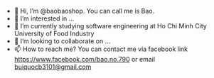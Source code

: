 - 👋 Hi, I’m @baobaoshop. You can call me is Bao.
- 👀 I’m interested in ...
- 🌱 I’m currently studying software engineering at Ho Chi Minh City University of Food Industry
- 💞️ I’m looking to collaborate on ...
- 📫 How to reach me? You can contact me via facebook link https://www.facebook.com/bao.no.790 or email buiquocb3101@gmail.com
